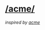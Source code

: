 # [/acme/](https://nairvarun.xyz/-ac--me-)
_inspired by [acme](https://en.wikipedia.org/wiki/Acme_(text_editor))_
